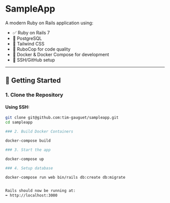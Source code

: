 # SampleApp

A modern Ruby on Rails application using:

- ✅ Ruby on Rails 7
- 🐘 PostgreSQL
- 🎨 Tailwind CSS
- 🧼 RuboCop for code quality
- 🐳 Docker & Docker Compose for development
- 🔐 SSH/GitHub setup

---

## 🚀 Getting Started

### 1. Clone the Repository

#### Using SSH:

```bash
git clone git@github.com:tim-gauguet/sampleapp.git
cd sampleapp

### 2. Build Docker Containers

docker-compose build

### 3. Start the app

docker-compose up

### 4. Setup database

docker-compose run web bin/rails db:create db:migrate


Rails should now be running at:
➡️ http://localhost:3000
